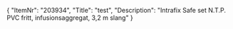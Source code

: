 {
  "ItemNr": "203934",
  "Title": "test",
  "Description": "Intrafix Safe set N.T.P. PVC fritt,   infusionsaggregat, 3,2 m slang"
}